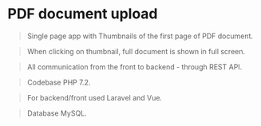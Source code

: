 # PDF document upload

> Single page app with Thumbnails of the first page of PDF document.

> When clicking on thumbnail, full document is shown in full screen. 

> All communication from the front to backend - through REST API.

> Codebase PHP 7.2.

> For backend/front used Laravel and Vue.

> Database MySQL.

